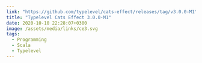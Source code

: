 ```yaml
---
link: "https://github.com/typelevel/cats-effect/releases/tag/v3.0.0-M1"
title: "Typelevel Cats Effect 3.0.0-M1"
date: 2020-10-10 22:28:07+0300
image: /assets/media/links/ce3.svg
tags:
  - Programming
  - Scala
  - Typelevel
---
```


